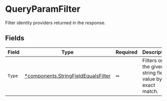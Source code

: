# QueryParamFilter

Filter identity providers returned in the response.


## Fields

| Field                                                                                     | Type                                                                                      | Required                                                                                  | Description                                                                               |
| ----------------------------------------------------------------------------------------- | ----------------------------------------------------------------------------------------- | ----------------------------------------------------------------------------------------- | ----------------------------------------------------------------------------------------- |
| `Type`                                                                                    | [*components.StringFieldEqualsFilter](../../models/components/stringfieldequalsfilter.md) | :heavy_minus_sign:                                                                        | Filters on the given string field value by exact match.                                   |